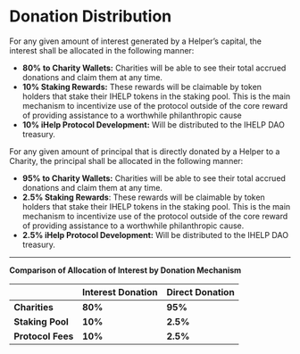 # Donation Distribution

For any given amount of interest generated by a Helper’s capital, the interest shall be allocated in the following manner:

* **80% to Charity Wallets:** Charities will be able to see their total accrued donations and claim them at any time.&#x20;
* **10% Staking Rewards:** These rewards will be claimable by token holders that stake their IHELP tokens in the staking pool. This is the main mechanism to incentivize use of the protocol outside of the core reward of providing assistance to a worthwhile philanthropic cause
* **10% iHelp Protocol Development:** Will be distributed to the IHELP DAO treasury.

For any given amount of principal that is directly donated by a Helper to a Charity, the principal shall be allocated in the following manner:

* **95% to Charity Wallets:** Charities will be able to see their total accrued donations and claim them at any time.&#x20;
* **2.5% Staking Rewards**: These rewards will be claimable by token holders that stake their IHELP tokens in the staking pool. This is the main mechanism to incentivize use of the protocol outside of the core reward of providing assistance to a worthwhile philanthropic cause.
* **2.5% iHelp Protocol Development:** Will be distributed to the IHELP DAO treasury.&#x20;

****

**Comparison of Allocation of Interest by Donation Mechanism**

|                   | **Interest Donation** | **Direct Donation** |
| ----------------- | --------------------- | ------------------- |
| **Charities**     | **80%**               | **95%**             |
| **Staking Pool**  | **10%**               | **2.5%**            |
| **Protocol Fees** | **10%**               | **2.5%**            |
